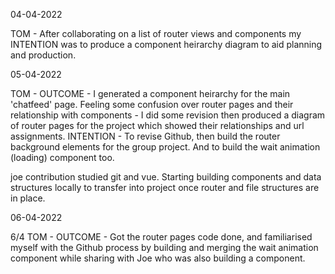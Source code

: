 04-04-2022

TOM - After collaborating on a list of router views and components my INTENTION was to produce a component heirarchy diagram to aid planning and production.

05-04-2022
 
TOM - OUTCOME - I generated a component heirarchy for the main 'chatfeed' page. Feeling some confusion over router pages and their relationship with components - I did some revision then produced a diagram of router pages for the project which showed their relationships and url assignments. INTENTION - To revise Github, then build the router background elements for the group project. And to build the wait animation (loading) component too. 

joe contribution
studied git and vue. Starting building components and data structures locally to transfer into project once router and file structures are in place.

06-04-2022

6/4 TOM - OUTCOME - Got the router pages code done, and familiarised myself with the Github process by building and merging the wait animation component while sharing with Joe who was also building a component.